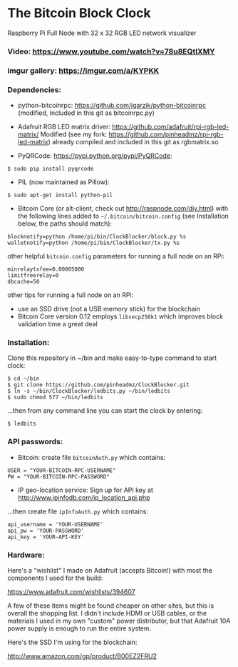 # The Bitcoin Block Clock

Raspberry Pi Full Node with 32 x 32 RGB LED network visualizer

### Video: https://www.youtube.com/watch?v=78u8EQtIXMY
### imgur gallery: https://imgur.com/a/KYPKK


### Dependencies:

* python-bitcoinrpc: https://github.com/jgarzik/python-bitcoinrpc (modified, included in this git as bitcoinrpc.py)

* Adafruit RGB LED matrix driver: https://github.com/adafruit/rpi-rgb-led-matrix/ 
Modified (see my fork: https://github.com/pinheadmz/rpi-rgb-led-matrix) already compiled and included in this git as rgbmatrix.so

* PyQRCode: https://pypi.python.org/pypi/PyQRCode:
```
$ sudo pip install pyqrcode
```

* PIL (now maintained as Pillow):
```
$ sudo apt-get install python-pil
```

* Bitcoin Core (or alt-client, check out http://raspnode.com/diy.html) with the following lines added to `~/.bitcoin/bitcoin.config` (see Installation below, the paths should match):
```
blocknotify=python /home/pi/bin/ClockBlocker/block.py %s
walletnotify=python /home/pi/bin/ClockBlocker/tx.py %s
```

other helpful `bitcoin.config` parameters for running a full node on an RPi:
```
minrelaytxfee=0.00005000
limitfreerelay=0
dbcache=50
```
other tips for running a full node on an RPi:
* use an SSD drive (not a USB memory stick) for the blockchain
* Bitcoin Core version 0.12 employs `libsecp256k1` which improves block validation time a great deal


### Installation:

Clone this repository in ~/bin and make easy-to-type command to start clock:
```
$ cd ~/bin
$ git clone https://github.com/pinheadmz/ClockBlocker.git
$ ln -s ~/bin/ClockBlocker/ledbits.py ~/bin/ledbits
$ sudo chmod 577 ~/bin/ledbits
```
...then from any command line you can start the clock by entering:
```
$ ledbits
```



### API passwords:

* Bitcoin: create file `bitcoinAuth.py` which contains:
```
USER = "YOUR-BITCOIN-RPC-USERNAME"
PW = "YOUR-BITCOIN-RPC-PASSWORD"
```
* IP geo-location service: Sign up for API key at http://www.ipinfodb.com/ip_location_api.php

...then create file `ipInfoAuth.py` which contains:
```
api_username = 'YOUR-USERNAME'
api_pw = 'YOUR-PASSWORD'
api_key = 'YOUR-API-KEY'
```

### Hardware:
Here's a "wishlist" I made on Adafruit (accepts Bitcoin!) with most the components I used for the build:

https://www.adafruit.com/wishlists/394607

A few of these items might be found cheaper on other sites, but this is overall the shopping list.
I didn't include HDMI or USB cables, or the materials I used in my own "custom" power distributor, but that Adafruit 10A power supply is enough to run the entire system.

Here's the SSD I'm using for the blockchain:

http://www.amazon.com/gp/product/B00EZ2FRU2

